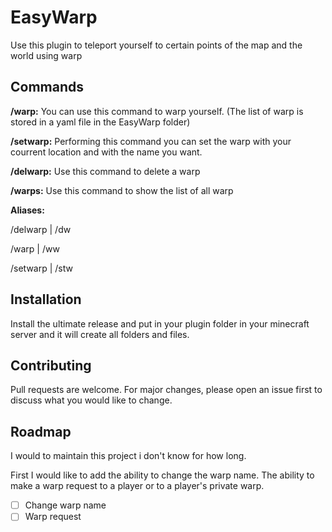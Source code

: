 # EasyWarp

Use this plugin to teleport yourself to certain points of the map and the world using warp

## Commands

**/warp:** You can use this command to warp yourself. (The list of warp is stored in a yaml file in the EasyWarp folder)

**/setwarp:** Performing this command you can set the warp with your courrent location and with the name you want. 

**/delwarp:** Use this command to delete a warp

**/warps:** Use this command to show the list of all warp

**Aliases:**

/delwarp | /dw

/warp | /ww

/setwarp | /stw

## Installation
Install the ultimate release and put in your plugin folder in your minecraft server
and it will create all folders and files.

## Contributing
Pull requests are welcome. For major changes, please open an issue first to discuss what you would like to change.

## Roadmap
I would to maintain this project i don't know for how long.


First I would like to add the ability to change the warp name.
The ability to make a warp request to a player or to a player's private warp.


- [ ] Change warp name
- [ ] Warp request